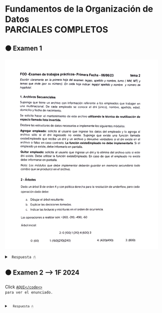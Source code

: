 # Fundamentos de la Organización de Datos <br> PARCIALES COMPLETOS

## 🟠 Examen 1

![imagen](/recursos/img08.png)

<details><summary> <code> Respuesta 🖱 </code></summary><br>

El último punto del examen lo saqué porque este año no entró ese tema (hashing estático).

Examen 1 --> Resolucion en [*examen1.pas*](/parciales/completos/examen01.pdf)

</details>

## 🟠 Examen 2 --> 1F 2024 

Click [<code>AQUI</code<>](/parciales/completos/enunciado1F_2024.pdf) para ver el enunciado.

<details><summary> <code> Respuesta 🖱 </code></summary><br>

Examen que me tomaron en la primera fecha. Subiré la corrección del mismo luego de la muestra.

</details>
